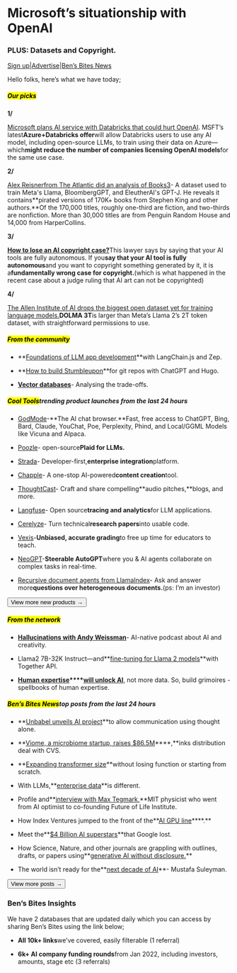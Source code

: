 # Microsoft’s situationship with OpenAI

### PLUS: Datasets and Copyright.

[Sign up](https://www.bensbites.co/?utm_source=bensbites\&utm_medium=referral\&utm_campaign=microsoft-s-situationship-with-openai)|[Advertise](https://sponsor.bensbites.co/?utm_source=bensbites\&utm_medium=referral\&utm_campaign=microsoft-s-situationship-with-openai)|[Ben’s Bites News](https://news.bensbites.co/?utm_source=bensbites\&utm_medium=referral\&utm_campaign=microsoft-s-situationship-with-openai)

Hello folks, here’s what we have today;

##### <mark>**Our picks**</mark>

**1/**

[Microsoft plans AI service with Databricks that could hurt OpenAI](https://www.theinformation.com/articles/microsoft-plans-ai-service-with-databricks-that-could-hurt-openai?utm_source=bensbites\&utm_medium=referral\&utm_campaign=microsoft-s-situationship-with-openai). MSFT’s latest**Azure+Databricks offer**will allow Databricks users to use any AI model, including open-source LLMs, to train using their data on Azure—which**might reduce the number of companies licensing OpenAI models**for the same use case.

**2/**

[A](https://www.theatlantic.com/technology/archive/2023/08/books3-ai-meta-llama-pirated-books/675063/?utm_source=bensbites\&utm_medium=referral\&utm_campaign=microsoft-s-situationship-with-openai)[lex Reisner](https://www.theatlantic.com/technology/archive/2023/08/books3-ai-meta-llama-pirated-books/675063/?utm_source=bensbites\&utm_medium=referral\&utm_campaign=microsoft-s-situationship-with-openai)[from The Atlantic did an analysis of Books3](https://www.theatlantic.com/technology/archive/2023/08/books3-ai-meta-llama-pirated-books/675063/?utm_source=bensbites\&utm_medium=referral\&utm_campaign=microsoft-s-situationship-with-openai)- A dataset used to train Meta's Llama, BloombergGPT, and EleutherAI's GPT-J. He reveals it contains\*\*pirated versions of 170K+ books from Stephen King and other authors.\*\*Of the 170,000 titles, roughly one-third are fiction, and two-thirds are nonfiction. More than 30,000 titles are from Penguin Random House and 14,000 from HarperCollins.

**3/**

[**How to lose an AI copyright case?**](https://writing.kemitchell.com/2023/08/19/Exactly-Wrong-AI-Copyright?utm_source=bensbites\&utm_medium=referral\&utm_campaign=microsoft-s-situationship-with-openai)This lawyer says by saying that your AI tools are fully autonomous. If you**say that your AI tool is fully autonomous**and you want to copyright something generated by it, it is a**fundamentally wrong case for copyright.**(which is what happened in the recent case about a judge ruling that AI art can not be copyrighted)

**4/**

[The Allen Institute of AI drops the biggest open dataset yet for training language models.](https://techcrunch.com/2023/08/18/ai2-drops-biggest-open-dataset-yet-for-training-language-models/?utm_source=bensbites\&utm_medium=referral\&utm_campaign=microsoft-s-situationship-with-openai)**DOLMA 3T**is larger than Meta’s Llama 2’s 2T token dataset, with straightforward permissions to use.

##### <mark>**From the community**</mark>

- \*\*[Foundations of LLM app development](https://blog.langchain.dev/zep-x-langsmith-foundations-of-llm-app-development-with-langchain-js-and-zep/?utm_source=bensbites\&utm_medium=referral\&utm_campaign=microsoft-s-situationship-with-openai)\*\*with LangChain.js and Zep.

- \*\*[How to build Stumbleupon](https://purefun.dev/posts/writing-an-awesome-repo-indexer-with-chatgpt/?utm_source=bensbites\&utm_medium=referral\&utm_campaign=microsoft-s-situationship-with-openai)\*\*for git repos with ChatGPT and Hugo.

- **[Vector databases](https://thedataquarry.com/posts/vector-db-4/?utm_source=bensbites\&utm_medium=referral\&utm_campaign=microsoft-s-situationship-with-openai)**- Analysing the trade-offs.

##### <mark>**Cool Tools**</mark>trending product launches from the last 24 hours

- [GodMode](https://github.com/smol-ai/GodMode/?utm_source=bensbites\&utm_medium=referral\&utm_campaign=microsoft-s-situationship-with-openai)-\*\*The AI chat browser.\*\*Fast, free access to ChatGPT, Bing, Bard, Claude, YouChat, Poe, Perplexity, Phind, and Local/GGML Models like Vicuna and Alpaca.

- [Poozle](https://github.com/poozlehq/poozle?utm_source=bensbites\&utm_medium=referral\&utm_campaign=microsoft-s-situationship-with-openai)- open-source**Plaid for LLMs.**

- [Strada](https://www.getstrada.com/?utm_source=bensbites\&utm_medium=referral\&utm_campaign=microsoft-s-situationship-with-openai)- Developer-first,**enterprise integration**platform.

- [Chapple](https://chapple.ai/?utm_source=bensbites\&utm_medium=referral\&utm_campaign=microsoft-s-situationship-with-openai)- A one-stop AI-powered**content creation**tool.

- [ThoughtCast](https://thoughtcast.xyz/?utm_source=bensbites\&utm_medium=referral\&utm_campaign=microsoft-s-situationship-with-openai)- Craft and share compelling\*\*audio pitches,\*\*blogs, and more.

- [Langfuse](https://langfuse.com/?utm_source=bensbites\&utm_medium=referral\&utm_campaign=microsoft-s-situationship-with-openai)- Open source**tracing and analytics**for LLM applications.

- [Cerelyze](https://www.cerelyze.com/?utm_source=bensbites\&utm_medium=referral\&utm_campaign=microsoft-s-situationship-with-openai)- Turn technical**research papers**into usable code.

- [Vexis](https://vexisai.com/?utm_source=bensbites\&utm_medium=referral\&utm_campaign=microsoft-s-situationship-with-openai)-**Unbiased, accurate grading**to free up time for educators to teach.

- [NeoGPT](https://neogpt.tiagoefreitas.repl.co?utm_source=bensbites\&utm_medium=referral\&utm_campaign=microsoft-s-situationship-with-openai)-**Steerable AutoGPT**where you & AI agents collaborate on complex tasks in real-time.

- [Recursive document agents from LlamaIndex](https://gpt-index.readthedocs.io/en/latest/examples/query_engine/recursive_retriever_agents.html?utm_source=bensbites\&utm_medium=referral\&utm_campaign=microsoft-s-situationship-with-openai)- Ask and answer more**questions over heterogeneous documents.**(ps: I’m an investor)

[<button>View more new products →</button>](https://news.bensbites.co/tags/show?utm_source=bensbites\&utm_medium=referral\&utm_campaign=microsoft-s-situationship-with-openai)

##### <mark>**From the network**</mark>

- **[Hallucinations with Andy Weissman](https://open.spotify.com/show/3C5bW8L6GDobo97oHiKNKx?utm_source=bensbites\&utm_medium=referral\&utm_campaign=microsoft-s-situationship-with-openai)**- AI-native podcast about AI and creativity.

- Llama2 7B-32K Instruct—and\*\*[fine-tuning for Llama 2 models](https://together.ai/blog/llama-2-7b-32k-instruct?utm_source=bensbites\&utm_medium=referral\&utm_campaign=microsoft-s-situationship-with-openai)\*\*with Together API.

- **[Human expertise](https://www.oneusefulthing.org/p/now-is-the-time-for-grimoires?utm_source=bensbites\&utm_medium=referral\&utm_campaign=microsoft-s-situationship-with-openai)\*\*\*\*[will unlock AI](https://www.oneusefulthing.org/p/now-is-the-time-for-grimoires?utm_source=bensbites\&utm_medium=referral\&utm_campaign=microsoft-s-situationship-with-openai)**, not more data. So, build grimoires - spellbooks of human expertise.

##### <mark>**Ben’s Bites News**</mark>top posts from the last 24 hours

- \*\*[Unbabel unveils AI project](https://techcrunch.com/2023/08/18/communication-using-thought-alone-unbabel-unveils-ai-project-to-give-us-superhuman-capabilities/?utm_source=bensbites\&utm_medium=referral\&utm_campaign=microsoft-s-situationship-with-openai)\*\*to allow communication using thought alone.

- \*\*[Viome, a microbiome startup, raises $86.5M](https://techcrunch.com/2023/08/18/viome-a-microbiome-startup-raises-86-5m-inks-distribution-deal-with-cvs/?utm_source=bensbites\&utm_medium=referral\&utm_campaign=microsoft-s-situationship-with-openai)\*\*\*\*,\*\*inks distribution deal with CVS.

- \*\*[Expanding transformer size](https://arxiv.org/abs/2308.06103?utm_source=bensbites\&utm_medium=referral\&utm_campaign=microsoft-s-situationship-with-openai)\*\*without losing function or starting from scratch.

- With LLMs,\*\*[enterprise data](https://colinharman.substack.com/p/with-llms-enterprise-is-different?utm_source=bensbites\&utm_medium=referral\&utm_campaign=microsoft-s-situationship-with-openai)\*\*is different.

- Profile and\*\*[interview with Max Tegmark,](https://www.wsj.com/tech/ai/ai-expert-max-tegmark-warns-that-humanity-is-failing-the-new-technologys-challenge-4d423bee?mod=djemalertNEWS\&utm_source=bensbites\&utm_medium=referral\&utm_campaign=microsoft-s-situationship-with-openai)\*\*MIT physicist who went from AI optimist to co-founding Future of Life Institute.

- How Index Ventures jumped to the front of the\*\*[AI GPU line](https://techcrunch.com/2023/08/19/how-index-ventures-jumped-to-the-front-of-the-ai-gpu-line/?utm_source=bensbites\&utm_medium=referral\&utm_campaign=microsoft-s-situationship-with-openai)\*\*\*\*.\*\*

- Meet the\*\*[$4 Billion AI superstars](https://www.bloomberg.com/opinion/features/2023-07-13/ex-google-scientists-kickstarted-the-generative-ai-era-of-chatgpt-midjourney?utm_source=bensbites\&utm_medium=referral\&utm_campaign=microsoft-s-situationship-with-openai)\*\*that Google lost.

- How Science, Nature, and other journals are grappling with outlines, drafts, or papers using\*\*[generative AI without disclosure.](https://www.wired.com/story/use-of-ai-is-seeping-into-academic-journals-and-its-proving-difficult-to-detect/?utm_source=bensbites\&utm_medium=referral\&utm_campaign=microsoft-s-situationship-with-openai)\*\*

- The world isn’t ready for the\*\*[next decade of AI](https://www.wired.com/story/have-a-nice-future-podcast-18/?utm_source=bensbites\&utm_medium=referral\&utm_campaign=microsoft-s-situationship-with-openai)\*\*- Mustafa Suleyman.

[<button>View more posts →</button>](https://news.bensbites.co/tags/news/trending?utm_source=bensbites\&utm_medium=referral\&utm_campaign=microsoft-s-situationship-with-openai)

### Ben’s Bites Insights

We have 2 databases that are updated daily which you can access by sharing Ben’s Bites using the link below;

- **All 10k+ links**we’ve covered, easily filterable (1 referral)

- **6k+ AI company funding rounds**from Jan 2022, including investors, amounts, stage etc (3 referrals)
